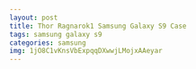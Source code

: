 ```yaml
---
layout: post
title: Thor Ragnarok1 Samsung Galaxy S9 Case
tags: samsung galaxy s9
categories: samsung
img: 1jO8C1vKnsVbExpqqDXwwjLMojxAAeyar
---
```

